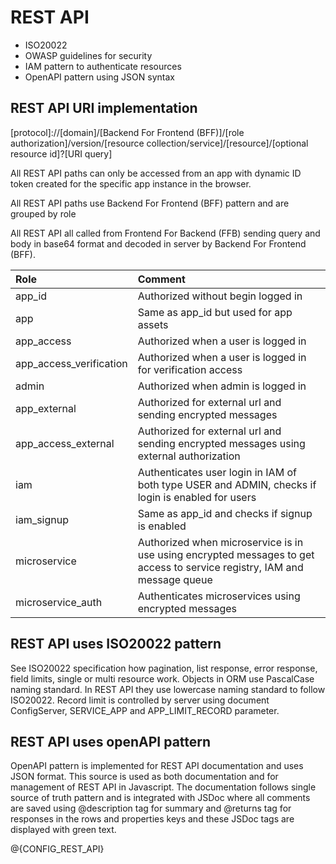 # REST API

- ISO20022
- OWASP guidelines for security 
- IAM pattern to authenticate resources
- OpenAPI pattern using JSON syntax

## REST API URI implementation

[protocol]://[domain]/[Backend For Frontend (BFF)]/[role authorization]/version/[resource collection/service]/[resource]/[optional resource id]?[URI query]

All REST API paths can only be accessed from an app with dynamic ID token created for the specific app instance in the browser.

All REST API paths use Backend For Frontend (BFF) pattern and are grouped by role

All REST API all called from Frontend For Backend (FFB) sending query and body in base64 format and decoded in server by Backend For Frontend (BFF).

|Role                       |Comment                                                     |
|:--------------------------|:-----------------------------------------------------------|
|app_id                     |Authorized without begin logged in                          |
|app                        |Same as app_id but used for app assets                      |
|app_access                 |Authorized when a user is logged in                         |
|app_access_verification    |Authorized when a user is logged in for verification access |
|admin                      |Authorized when admin is logged in                          |
|app_external               |Authorized for external url and sending encrypted messages  |
|app_access_external        |Authorized for external url and sending encrypted messages using external authorization |
|iam                        |Authenticates user login in IAM of both type USER and ADMIN, checks if login is enabled for users |
|iam_signup                 |Same as app_id and checks if signup is enabled              |
|microservice               |Authorized when microservice is in use using encrypted messages to get access to service registry, IAM and message queue |
|microservice_auth          |Authenticates microservices using encrypted messages         |

## REST API uses ISO20022 pattern

See ISO20022 specification how pagination, list response, error response, field limits, single or multi resource work.
Objects in ORM use PascalCase naming standard. In REST API they use lowercase naming standard to follow ISO20022.
Record limit is controlled by server using document ConfigServer, SERVICE_APP and APP_LIMIT_RECORD parameter.

## REST API uses openAPI pattern

OpenAPI pattern is implemented for REST API documentation and uses JSON format. This source is used as both documentation and for management of REST API in Javascript.
The documentation follows single source of truth pattern and is integrated with JSDoc where all comments are saved using @description tag for summary and @returns tag for responses in the rows and properties keys and these JSDoc tags are displayed with green text. 

@{CONFIG_REST_API}